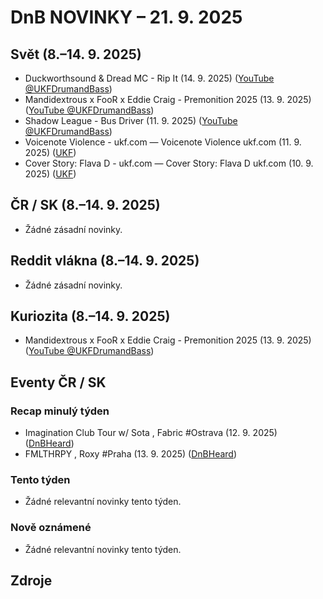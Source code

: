 # DnB NOVINKY – 21. 9. 2025

## Svět (8.–14. 9. 2025)

* Duckworthsound & Dread MC - Rip It (14. 9. 2025) ([YouTube @UKFDrumandBass][1])
* Mandidextrous x FooR x Eddie Craig - Premonition 2025 (13. 9. 2025) ([YouTube @UKFDrumandBass][2])
* Shadow League - Bus Driver (11. 9. 2025) ([YouTube @UKFDrumandBass][3])
* Voicenote Violence - ukf.com — Voicenote Violence ukf.com (11. 9. 2025) ([UKF][4])
* Cover Story: Flava D - ukf.com — Cover Story: Flava D ukf.com (10. 9. 2025) ([UKF][5])

## ČR / SK (8.–14. 9. 2025)

* Žádné zásadní novinky.

## Reddit vlákna (8.–14. 9. 2025)

* Žádné zásadní novinky.

## Kuriozita (8.–14. 9. 2025)

* Mandidextrous x FooR x Eddie Craig - Premonition 2025 (13. 9. 2025) ([YouTube @UKFDrumandBass][2])

## Eventy ČR / SK

### Recap minulý týden
* Imagination Club Tour w/ Sota , Fabric #Ostrava (12. 9. 2025) ([DnBHeard][6])
* FMLTHRPY , Roxy #Praha (13. 9. 2025) ([DnBHeard][7])

### Tento týden
* Žádné relevantní novinky tento týden.

### Nově oznámené
* Žádné relevantní novinky tento týden.


## Zdroje

[1]: https://www.youtube.com/watch?v=1Bu_wblCNGM
[2]: https://www.youtube.com/watch?v=ZmmKWe1d9Lg
[3]: https://www.youtube.com/watch?v=eQE-7wcL6UI
[4]: https://news.google.com/rss/articles/CBMiYEFVX3lxTFA4ZWt1UWF1X1EyWFdiUmJvVlV3TUViaTJXTzZ1U2EtanhmRkF6UEltYm1EUVAyR2FTODYtY3JFbS1HeHJtQVFPUURpZ1dOYWlJLXNNUU93MmVJcGpyMGNETw?oc=5
[5]: https://news.google.com/rss/articles/CBMiU0FVX3lxTE50aTlVWWlKZ1l1WWNIRE9kTU92VXI2R0NNUGFNZU9yTFVwYzhmZ2dJUlBEY2pNYTBDWHZMRmJPZjV0T01rcmJ2RDV2Z2xhZVJXZUhv?oc=5
[6]: https://www.facebook.com/events/9556883804395729/
[7]: https://www.facebook.com/events/759296430158124/
